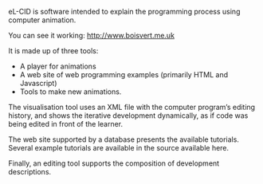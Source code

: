 eL-CID is software intended to explain the programming process using computer animation.

You can see it working: http://www.boisvert.me.uk

It is made up of three tools:
  * A player for animations
  * A web site of web programming examples (primarily HTML and Javascript)
  * Tools to make new animations.

The visualisation tool uses an XML file with the computer program’s editing history, and shows the iterative development dynamically, as if code was being edited in front of the learner.

The web site supported by a database presents the available tutorials. Several example tutorials are available in the source available here.

Finally, an editing tool supports the composition of development descriptions.
